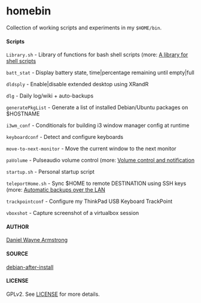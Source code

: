 # homebin

Collection of working scripts and experiments in my `$HOME/bin`.

#### Scripts

`Library.sh` - Library of functions for bash shell scripts (more: [A library for shell scripts](http://www.circuidipity.com/shell-script-library.html)

`batt_stat` - Display battery state, time|percentage remaining until empty|full

`dldsply` - Enable|disable extended desktop using XRandR

`dlg` - Daily log/wiki + auto-backups

`generatePkgList` - Generate a list of installed Debian/Ubuntu packages on $HOSTNAME

`i3wm_conf` - Conditionals for building i3 window manager config at runtime

`keyboardconf` - Detect and configure keyboards

`move-to-next-monitor` - Move the current window to the next monitor

`paVolume` - Pulseaudio volume control (more: [Volume control and notification](http://www.circuidipity.com/pavolume.html)

`startup.sh` - Personal startup script

`teleportHome.sh` - Sync $HOME to remote DESTINATION using SSH keys (more: [Automatic backups over the LAN](http://www.circuidipity.com/backup-over-lan.html)

`trackpointconf` - Configure my ThinkPad USB Keyboard TrackPoint

`vboxshot` - Capture screenshot of a virtualbox session

#### AUTHOR

[Daniel Wayne Armstrong](https://www.circuidipity.com)

#### SOURCE

[debian-after-install](https://github.com/vonbrownie/linux-post-install/blob/master/scripts/debian-after-install)

#### LICENSE

GPLv2. See [LICENSE](https://github.com/vonbrownie/homebin/blob/master/LICENSE) for more details.
